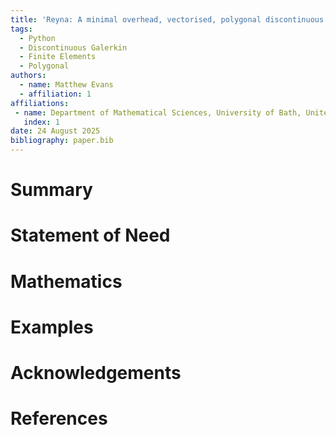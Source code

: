 ```yaml
---
title: 'Reyna: A minimal overhead, vectorised, polygonal discontinuous Galerkin finite element library.'
tags:
  - Python
  - Discontinuous Galerkin
  - Finite Elements
  - Polygonal
authors:
  - name: Matthew Evans
  - affiliation: 1
affiliations:
 - name: Department of Mathematical Sciences, University of Bath, United Kingdom
   index: 1
date: 24 August 2025
bibliography: paper.bib
---
```


# Summary

# Statement of Need

# Mathematics

# Examples

# Acknowledgements

# References
